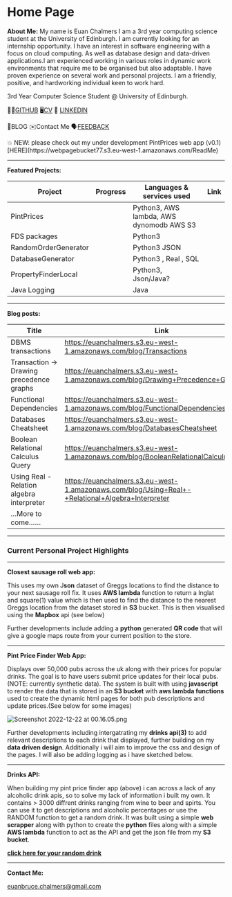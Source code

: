 # Home Page


**About Me:**
My name is Euan Chalmers I am a 3rd year computing science student at the University of Edinburgh. I am currently looking for an internship opportunity. I have an interest in software engineering with a focus on cloud computing. As well as database design and data-driven applications.I am experienced working in various roles in dynamic work environments that require me to be organised but also adaptable. I have proven experience on several work and personal projects. I am a friendly, positive, and hardworking individual keen to work hard.

3rd Year Computer Science Student @ University of Edinburgh.

🧑‍💻[GITHUB](https://github.com/euanChalmers02)            🖥️[CV](https://euanchalmers.s3.eu-west-1.amazonaws.com/cv)                            🏢 [LINKEDIN](https://www.linkedin.com/in/euan-chalmers-3a10261b2/)

📝BLOG                ✉️Contact Me             🗣️[FEEDBACK](https://webpagebucket77.s3.eu-west-1.amazonaws.com/feedback.html)     

<aside>
💥 NEW: please check out my under development PintPrices web app (v0.1) [HERE](https://webpagebucket77.s3.eu-west-1.amazonaws.com/ReadMe)

</aside>

---

**Featured Projects:**

| Project | Progress | Languages & services used | Link |
| --- | --- | --- | --- |
| PintPrices |  | Python3, AWS lambda, AWS dynomodb AWS S3 |  |
| FDS packages |  | Python3 |  |
| RandomOrderGenerator |  | Python3 JSON |  |
| DatabaseGenerator |  | Python3 , Real , SQL |  |
| PropertyFinderLocal |  | Python3, Json/Java? |  |
| Java Logging |  | Java |  |

---

**Blog posts:**

| Title | Link |
| --- | --- |
| DBMS transactions | https://euanchalmers.s3.eu-west-1.amazonaws.com/blog/Transactions |
| Transaction → Drawing precedence graphs  | https://euanchalmers.s3.eu-west-1.amazonaws.com/blog/Drawing+Precedence+Graphs |
| Functional Dependencies | https://euanchalmers.s3.eu-west-1.amazonaws.com/blog/FunctionalDependencies |
| Databases Cheatsheet | https://euanchalmers.s3.eu-west-1.amazonaws.com/blog/DatabasesCheatsheet |
| Boolean Relational Calculus Query  | https://euanchalmers.s3.eu-west-1.amazonaws.com/blog/BooleanRelationalCalculusExample |
| Using Real - Relation algebra interpreter  | https://euanchalmers.s3.eu-west-1.amazonaws.com/blog/Using+Real+-+Relational+Algebra+Interpreter |
| …More to come…… |  |

---

### Current Personal Project Highlights

---

**Closest sausage roll web app:**

This uses my own J**son** dataset of Greggs locations to find the distance to your next sausage roll fix. It uses **AWS lambda** function to return a lnglat and square(1) value which is then used to find the distance to the nearest Greggs location from the dataset stored in **S3** bucket. This is then visualised using the **Mapbox** api (see below)

Further developments include adding a **python** generated **QR code** that will give a google maps route from your current position to the store. 

---

**Pint Price Finder Web App:**

Displays over 50,000 pubs across the uk along with their prices for popular drinks. The goal is to have users submit price updates for their local pubs. (NOTE: currently synthetic data). The system is built with using **javascript** to render the data that is stored in an **S3 bucket** with **aws lambda functions** used to create the dynamic html pages for both pub descriptions and update prices.(See below for some images)

![Screenshot 2022-12-22 at 00.16.05.png](https://s3-us-west-2.amazonaws.com/secure.notion-static.com/a8e09d72-3494-4f40-8bf5-3ac5704a24b3/Screenshot_2022-12-22_at_00.16.05.png)

Further developments including intergatrating my **drinks api(3)** to add relevant descriptions to each drink that displayed, further building on my **data driven design**. Additionally i will aim to improve the css and design of the pages. I will also be adding logging as i have sketched below.

---

**Drinks API:**

When building my pint price finder app (above) i can across a lack of any alcoholic drink apis, so to solve my lack of information i built my own. It contains > 3000 diffrent drinks ranging from wine to beer and spirts. You can use it to get descriptions and alcoholic percentages or use the RANDOM function to get a random drink. It was built using a simple **web scrapper** along with python to create the **python** files along with a simple **AWS lambda** function to act as the API and get the json file from my **S3 bucket**.

**[click here for your random drink](https://lg3gc7zrov3dqe5jsui4xuvgqe0lrujz.lambda-url.eu-west-1.on.aws/?drink=RANDOM)**

---

**Contact Me:**

euanbruce.chalmers@gmail.com

